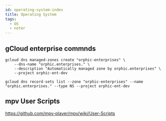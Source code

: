 ```yaml
---
id: operating-system-index
title: Operating System
tags:
  - OS
  - noter
---
```


## gCloud enterprise commnds
```
gcloud dns managed-zones create "orphic-enterprises" \
    --dns-name "orphic.enterprises." \
    --description "Automatically managed zone by orphic.enterprises" \
    --project orphic-ent-dev

gcloud dns record-sets list --zone "orphic-enterprises" --name "orphic.enterprises." --type NS --project orphic-ent-dev
```

## mpv User Scripts
https://github.com/mpv-player/mpv/wiki/User-Scripts
